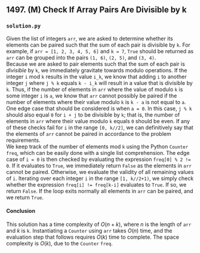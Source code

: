 ## 1497. (M) Check If Array Pairs Are Divisible by k

### `solution.py`
Given the list of integers `arr`, we are asked to determine whether its elements can be paired such that the sum of each pair is divisible by `k`. For example, if `arr = [1, 2, 3, 4, 5, 6]` and `k = 7`, `True` should be returned as `arr` can be grouped into the pairs `(1, 6)`, `(2, 5)`, and `(3, 4)`.  
Because we are asked to pair elements such that the sum of each pair is *divisible* by `k`, we immediately gravitate towards modulo operations. If the integer `i` mod `k` results in the value `i_k`, we know that adding `i` to another integer `j` where `j % k` equals `k - i_k` will result in a value that is divisible by `k`. Thus, if the number of elements in `arr` where the value of modulo `k` is some integer `i` is `a`, we know that `arr` cannot possibly be paired if the number of elements where their value modulo `k` is `k - a` is not equal to `a`. One edge case that should be considered is when `a = 0`. In this case, `j % k` should also equal `0` for `i + j` to be divisible by `k`; that is, the number of elements in `arr` where their value modulo `k` equals `0` should be even. If any of these checks fail for `i` in the range `[0, k//2]`, we can definitively say that the elements of `arr` cannot be paired in accordance to the problem requirements.  
We keep track of the number of elements mod `k` using the Python `Counter` `freq`, which can be easily done with a single list comprehension. The edge case of `i = 0` is then checked by evaluating the expression `freq[0] % 2 != 0`. If it evaluates to `True`, we immediately return `False` as the elements in `arr` cannot be paired. Otherwise, we evaluate the validity of all remaining values of `i`. Iterating over each integer `i` in the range `[1, k//2+1)`, we simply check whether the expression `freq[i] != freq[k-i]` evaluates to `True`. If so, we return `False`. If the loop exits normally all elements in `arr` can be paired, and we return `True`.  
  

#### Conclusion
This solution has a time complexity of $O(n+k)$, where $n$ is the length of `arr` and $k$ is `k`. Instantiating a `Counter` using `arr` takes $O(n)$ time, and the evaluation step that follows requires $O(k)$ time to complete. The space complexity is $O(k)$, due to the `Counter` `freq`.  
  

